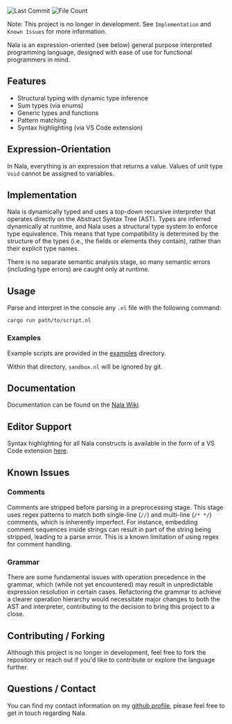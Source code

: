 ![Last Commit](https://img.shields.io/github/last-commit/ntwiles/nala)
![File Count](https://img.shields.io/github/directory-file-count/ntwiles/nala)

Note: This project is no longer in development. See `Implementation` and `Known Issues` for more information.

Nala is an expression-oriented (see below) general purpose interpreted programming language, designed with ease 
of use for functional programmers in mind.

## Features
- Structural typing with dynamic type inference
- Sum types (via enums)
- Generic types and functions
- Pattern matching
- Syntax highlighting (via VS Code extension)

## Expression-Orientation
In Nala, everything is an expression that returns a value. Values of unit type `Void` cannot be assigned
to variables.


## Implementation
Nala is dynamically typed and uses a top-down recursive interpreter that operates directly on the
Abstract Syntax Tree (AST). Types are inferred dynamically at runtime, and Nala uses a structural
type system to enforce type equivalence. This means that type compatibility is determined by the 
structure of the types (i.e., the fields or elements they contain), rather than their explicit type names.

There is no separate semantic analysis stage, so many semantic errors (including type errors) are 
caught only at runtime.

## Usage

Parse and interpret in the console any `.nl` file with the following command:

```
cargo run path/to/script.nl
```

### Examples

Example scripts are provided in the [examples](https://github.com/ntwiles/nala/tree/main/examples) directory. 

Within that directory, `sandbox.nl` will be ignored by git.

## Documentation

Documentation can be found on the [Nala Wiki](https://github.com/ntwiles/nala-rust/wiki).

## Editor Support

Syntax highlighting for all Nala constructs is available in the form of a VS Code extension 
[here](https://github.com/ntwiles/nala-vscode-extension).

## Known Issues

### Comments
Comments are stripped before parsing in a preprocessing stage. This stage uses regex patterns to match 
both single-line (`//`) and multi-line (`/* */`) comments, which is inherently imperfect. For instance, 
embedding comment sequences inside strings can result in part of the string being stripped, leading to 
a parse error. This is a known limitation of using regex for comment handling.

### Grammar
There are some fundamental issues with operation precedence in the grammar, which (while not yet encountered)
may result in unpredictable expression resolution in certain cases. Refactoring the grammar to achieve a 
clearer operation hierarchy would necessitate major changes to both the AST and interpreter, contributing 
to the decision to bring this project to a close.

## Contributing / Forking

Although this project is no longer in development, feel free to fork the repository or reach out if you'd 
like to contribute or explore the language further. 

## Questions / Contact

You can find my contact information on my [github profile](https://github.com/ntwiles), please feel free to get in touch regarding Nala.
